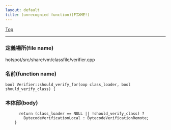 ```yaml
---
layout: default
title: (unrecognied function)(FIXME!)
---
```

[Top](../index.html)

--- 
### 定義場所(file name)
hotspot/src/share/vm/classfile/verifier.cpp

### 名前(function name)
```
bool Verifier::should_verify_for(oop class_loader, bool should_verify_class) {
```

### 本体部(body)
```
	  return (class_loader == NULL || !should_verify_class) ?
	    BytecodeVerificationLocal : BytecodeVerificationRemote;
	}
	
```



